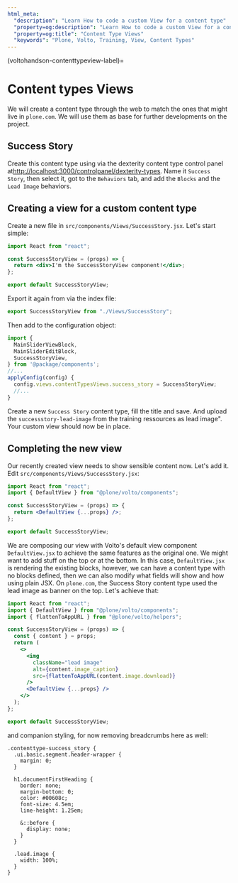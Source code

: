 ```yaml
---
html_meta:
  "description": "Learn How to code a custom View for a content type"
  "property=og:description": "Learn How to code a custom View for a content type"
  "property=og:title": "Content Type Views"
  "keywords": "Plone, Volto, Training, View, Content Types"
---
```


(voltohandson-contenttypeview-label)=

# Content types Views

We will create a content type through the web to match the ones that might live in `plone.com`.
We will use them as base for further developments on the project.

## Success Story

Create this content type using via the dexterity content type control panel at<http://localhost:3000/controlpanel/dexterity-types>.
Name it `Success Story`, then select it, got to the `Behaviors` tab, and add the `Blocks` and the `Lead Image` behaviors.

## Creating a view for a custom content type

Create a new file in `src/components/Views/SuccessStory.jsx`. Let's start simple:

```jsx
import React from "react";

const SuccessStoryView = (props) => {
  return <div>I'm the SuccessStoryView component!</div>;
};

export default SuccessStoryView;
```

Export it again from via the index file:

```js
export SuccessStoryView from "./Views/SuccessStory";
```

Then add to the configuration object:

```js
import {
  MainSliderViewBlock,
  MainSliderEditBlock,
  SuccessStoryView,
} from '@package/components';
//...
applyConfig(config) {
  config.views.contentTypesViews.success_story = SuccessStoryView;
  //...
}
```

Create a new `Success Story` content type, fill the title and save. And upload the `successstory-lead-image` from the training ressources as lead image". Your custom view should now be in place.

## Completing the new view

Our recently created view needs to show sensible content now. Let's add it. Edit `src/components/Views/SuccessStory.jsx`:

```jsx
import React from "react";
import { DefaultView } from "@plone/volto/components";

const SuccessStoryView = (props) => {
  return <DefaultView {...props} />;
};

export default SuccessStoryView;
```

We are composing our view with Volto's default view component `DefaultView.jsx` to achieve the same features as the original one.
We might want to add stuff on the top or at the bottom.
In this case, `DefaultView.jsx` is rendering the existing blocks, however, we can have a content type with no blocks defined, then we can also modify what fields will show and how using plain JSX.
On `plone.com`, the Success Story content type used the lead image as banner on the top. Let's achieve that:

```jsx
import React from "react";
import { DefaultView } from "@plone/volto/components";
import { flattenToAppURL } from "@plone/volto/helpers";

const SuccessStoryView = (props) => {
  const { content } = props;
  return (
    <>
      <img
        className="lead image"
        alt={content.image_caption}
        src={flattenToAppURL(content.image.download)}
      />
      <DefaultView {...props} />
    </>
  );
};

export default SuccessStoryView;
```

and companion styling, for now removing breadcrumbs here as well:

```less
.contenttype-success_story {
  .ui.basic.segment.header-wrapper {
    margin: 0;
  }

  h1.documentFirstHeading {
    border: none;
    margin-bottom: 0;
    color: #00608c;
    font-size: 4.5em;
    line-height: 1.25em;

    &::before {
      display: none;
    }
  }

  .lead.image {
    width: 100%;
  }
}
```
